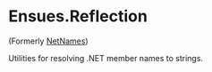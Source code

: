 Ensues.Reflection
=================

(Formerly [NetNames][1])

Utilities for resolving .NET member names to strings.


  [1]: http://code.google.com/p/net-names/
